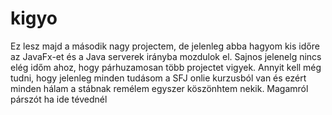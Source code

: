 # kigyo
Ez lesz majd a második nagy projectem, de jelenleg abba hagyom kis időre az JavaFx-et és a Java serverek irányba mozdulok el. Sajnos jelenelg nincs elég időm ahoz, hogy párhuzamosan több projectet vigyek. Annyit kell még tudni, hogy jelenleg minden tudásom a SFJ onlie kurzusból van és ezért minden hálam a stábnak remélem egyszer köszönhtem nekik. 
Magamról párszót ha ide tévednél
